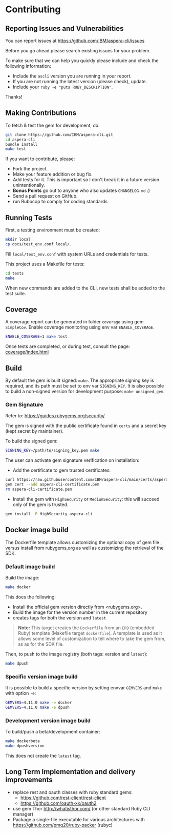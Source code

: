 # Contributing

## Reporting Issues and Vulnerabilities

You can report issues at <https://github.com/IBM/aspera-cli/issues>

Before you go ahead please search existing issues for your problem.

To make sure that we can help you quickly please include and check the following information:

- Include the `ascli` version you are running in your report.
- If you are not running the latest version (please check), update.
- Include your `ruby -e "puts RUBY_DESCRIPTION"`.

Thanks!

## Making Contributions

To fetch & test the gem for development, do:

```bash
git clone https://github.com/IBM/aspera-cli.git
cd aspera-cli
bundle install
make test
```

If you want to contribute, please:

- Fork the project.
- Make your feature addition or bug fix.
- Add tests for it. This is important so I don't break it in a future version unintentionally.
- **Bonus Points** go out to anyone who also updates `CHANGELOG.md` :)
- Send a pull request on GitHub.
- run Rubocop to comply for coding standards

## Running Tests

First, a testing environment must be created:

```bash
mkdir local
cp docs/test_env.conf local/.
```

Fill `local/test_env.conf` with system URLs and credentials for tests.

This project uses a Makefile for tests:

```bash
cd tests
make
```

When new commands are added to the CLI, new tests shall be added to the test suite.

## Coverage

A coverage report can be generated in folder `coverage` using gem `SimpleCov`.
Enable coverage monitoring using env var `ENABLE_COVERAGE`.

```bash
ENABLE_COVERAGE=1 make test
```

Once tests are completed, or during test, consult the page: [coverage/index.html](coverage/index.html)

## Build

By default the gem is built signed: `make`.
The appropriate signing key is required, and its path must be set to env var `SIGNING_KEY`.
It is also possible to build a non-signed version for development purpose: `make unsigned_gem`.

### Gem Signature

Refer to: <https://guides.rubygems.org/security/>

The gem is signed with the public certificate found in `certs` and a secret key (kept secret by maintainer).

To build the signed gem:

```bash
SIGNING_KEY=/path/to/signing_key.pem make
```

The user can activate gem signature verification on installation:

- Add the certificate to gem trusted certificates:

```bash
curl https://raw.githubusercontent.com/IBM/aspera-cli/main/certs/aspera-cli-public-cert.pem -so aspera-cli-certificate.pem
gem cert --add aspera-cli-certificate.pem
rm aspera-cli-certificate.pem
```

- Install the gem with `HighSecurity` or `MediumSecurity`: this will succeed only of the gem is trusted.

```bash
gem install -P HighSecurity aspera-cli
```

## Docker image build

The Dockerfile template allows customizing the optional copy of gem file , versus install from rubygems,org as well as customizing the retrieval of the SDK.

### Default image build

Build the image:

```bash
make docker
```

This does the following:

- Install the official gem version directly from <rubygems.org>.
- Build the image for the version number in the current repository
- creates tags for both the version and `latest`

> **Note:** This target creates the `Dockerfile` from an `ERB` (embedded Ruby) template (Makefile target `dockerfile`).
A template is used as it allows some level of customization to tell where to take the gem from, as as for the SDK file.

Then, to push to the image registry (both tags: version and `latest`):

```bash
make dpush
```

### Specific version image build

It is possible to build a specific version by setting envvar `GEMVERS` and `make` with option `-e`:

```bash
GEMVERS=4.11.0 make -e docker
GEMVERS=4.11.0 make -e dpush
```

### Development version image build

To build/push a beta/development container:

```bash
make dockerbeta
make dpushversion
```

This does not create the `latest` tag.

## Long Term Implementation and delivery improvements

- replace rest and oauth classes with ruby standard gems:
  - <https://github.com/rest-client/rest-client>
  - <https://github.com/oauth-xx/oauth2>
- use gem Thor <http://whatisthor.com/> (or other standard Ruby CLI manager)
- Package a single-file executable for various architectures with <https://github.com/pmq20/ruby-packer> (rubyc)
